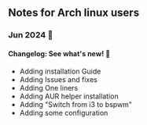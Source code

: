 ## Notes for Arch linux users

### Jun 2024 🎉

#### Changelog: See what's new! :gift:

- Adding installation Guide
- Adding Issues and fixes
- Adding One liners
- Adding AUR helper installation
- Adding "Switch from i3 to bspwm"
- Adding some configuration
